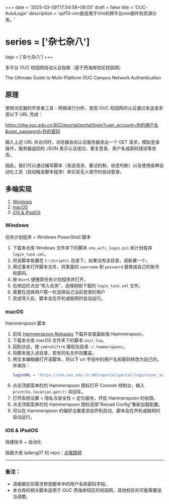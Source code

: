 +++
date = '2025-03-09T17:54:58+08:00'
draft = false
title = 'OUC-AutoLogin'
description = 'spf13-vim是适用于Vim的跨平台vim插件和资源分发。'
# series = ['杂七杂八']
tags = ['杂七杂八']
+++

多平台 OUC 校园网自动认证指南（基于西海岸校区校园网）

The Ultimate Guide to Multi-Platform OUC Campus Network Authentication

## 原理

使用浏览器的开发者工具 - 网络进行分析，发现 OUC 校园网的认证通过发送请求至以下 URL 完成：

<https://xha.ouc.edu.cn:802/eportal/portal/login?user_account=你的用户名&user_password=你的密码>

输入上述 URL 并访问时，浏览器会向认证服务器发出一个 GET 请求，模拟登录操作，服务器返回的 JSON 表示认证成功、重复登录、用户名或密码错误等状态。

因此，我们可以通过编写脚本（发送请求、重试机制、状态判断）以及使用各种自动化工具（自动触发脚本程序）来实现无人值守的自动登录。

## 多端实现

1. [Windows](#Windows)
2. [macOS](#macOS)
3. [iOS & iPadOS](#iOS--iPadOS)

### Windows

任务计划程序 + Windows PowerShell 脚本

1. 下载本仓库 Windows 文件夹下的脚本 `xha_wifi_login.ps1` 和计划程序 `login_task.xml`。
2. 将该脚本放置在 `C:\Scripts\` 目录下。如果没有该目录，请新建一个。
3. 用记事本打开脚本文件，将里面的 `username` 和 `password` 替换成自己的账号和密码。
4. 按 `Win+S` 键搜索任务计划程序并打开。
5. 右侧边栏点击“导入任务”，选择刚刚下载的 `login_task.xml` 文件。
6. 需要在选择用户那一栏选择自己当前登录的用户
7. 完成导入后，脚本会在开机或联网时自动运行。

### macOS

Hammerspoon 脚本

1. 前往 [Hammerspoon Releases](https://github.com/Hammerspoon/hammerspoon/releases/) 下载并安装最新版 Hammerspoon。
2. 下载本仓库 macOS 文件夹下的脚本 `init.lua`。
3. 回到访达，按 `cmd+shift+G` 键前往目录 `~/.hammerspoon/`。
4. 将脚本放入该目录，若有同名文件则覆盖。
5. 用文本编辑器打开该脚本，将以下 url 字段中的用户名和密码修改为自己的，并保存：
    ```lua
    loginURL = 'https://xha.ouc.edu.cn:802/eportal/portal/login?user_account=你的用户名&user_password=你的密码'
    ```
6. 点击顶部菜单栏的 Hammerspoon 图标打开 Console 控制台，输入 `print(hs.location.get())` 并回车。
7. 打开系统设置 > 隐私与安全性 > 定位服务，开启 Hammerspoon 的权限。
8. 点击顶部菜单栏的 Hammerspoon 图标选择“Reload Config”重新加载配置。
9. 可以在 Hammerspoon 的偏好设置里添加开机启动，脚本会在开机或联网时自动运行。

### iOS & iPadOS

快捷指令 + 自动化

指路大佬 ladeng07 的 repo：[点我跳转](https://github.com/ladeng07/OUC-autoLogin)

---

### 备注：
- 请根据实际需求修改脚本中的用户名和密码字段。
- 本仓库的相关脚本适用于 OUC 西海岸校区的校园网，其他校区的可能需要适当调整。
